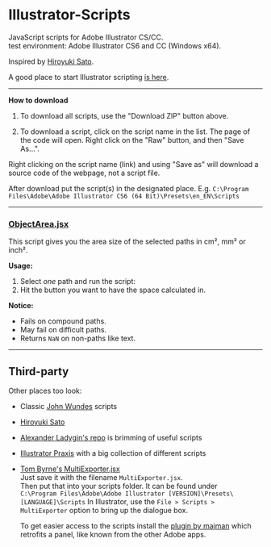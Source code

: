 
Illustrator-Scripts
======================
JavaScript scripts for Adobe Illustrator CS/CC.  
test environment: Adobe Illustrator CS6 and CC (Windows x64).

Inspired by [Hiroyuki Sato](https://github.com/shspage/illustrator-scripts).

A good place to start Illustrator scripting [is here](https://github.com/rjduran/adobe-scripting).

---

**How to download**

1. To download all scripts, use the "Download ZIP" button above.

2. To download a script, click on the script name in the list. The page of the code will open. Right click on the "Raw" button, and then "Save As...".

Right clicking on the script name (link) and using "Save as" will download a source code of the webpage, not a script file.

After download put the script(s) in the designated place.
E.g. `C:\Program Files\Adobe\Adobe Illustrator CS6 (64 Bit)\Presets\en_EN\Scripts`

---

### [ObjectArea.jsx](ObjectArea.jsx)
This script gives you the area size of the selected paths in cm², mm² or inch².

**Usage:**

1. Select _one_ path and run the script:
2. Hit the button you want to have the space calculated in.

**Notice:**
- Fails on compound paths.
- May fail on difficult paths.
- Returns `NaN` on non-paths like text.

---

## Third-party
Other places too look:
- Classic [John Wundes](https://github.com/johnwun/js4ai) scripts
- [Hiroyuki Sato](https://github.com/shspage/illustrator-scripts)
- [Alexander Ladygin's repo](https://github.com/alexander-ladygin/illustrator-scripts) is brimming of useful scripts
- [Illustrator Praxis](http://illustrator.hilfdirselbst.ch/dokuwiki/en/skripte/javascript/uebersicht) with a big collection of different scripts
- [Tom Byrne's MultiExporter.jsx](https://gist.github.com/TomByrne/7816376)  
  Just save it with the filename `MultiExporter.jsx`.  
  Then put that into your scripts folder. It can be found under  
  `C:\Program Files\Adobe\Adobe Illustrator [VERSION]\Presets\[LANGUAGE]\Scripts`
  In Illustrator, use the `File > Scripts > MultiExporter` option to bring up the dialogue box.
  
  To get easier access to the scripts install the [plugin by majman](https://github.com/majman/adobe-scripts-panel) which retrofits a panel, like known from the other Adobe apps.
